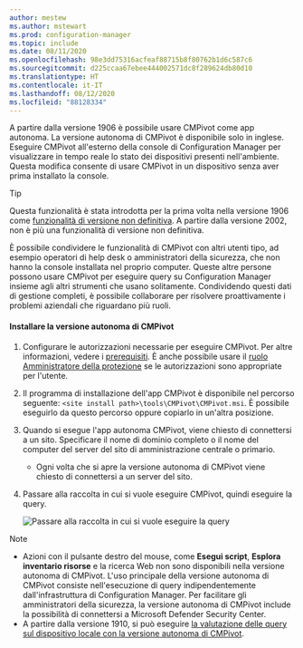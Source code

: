 ```yaml
---
author: mestew
ms.author: mstewart
ms.prod: configuration-manager
ms.topic: include
ms.date: 08/11/2020
ms.openlocfilehash: 98e3dd75316acfeaf88715b8f80762b1d6c587c6
ms.sourcegitcommit: d225ccaa67ebee444002571dc8f289624db80d10
ms.translationtype: HT
ms.contentlocale: it-IT
ms.lasthandoff: 08/12/2020
ms.locfileid: "88128334"
---
```

<!--This file is shared by the cmpivot.md file and the cmpivot-changes.md file and contains information on how to run CMPivot standalone. H2s or HJ3s are determined by the article for which the include file is used.-->
<!--3555890, 4619340, 4683130 -->

A partire dalla versione 1906 è possibile usare CMPivot come app autonoma. La versione autonoma di CMPivot è disponibile solo in inglese. Eseguire CMPivot all'esterno della console di Configuration Manager per visualizzare in tempo reale lo stato dei dispositivi presenti nell'ambiente. Questa modifica consente di usare CMPivot in un dispositivo senza aver prima installato la console.

> [!Tip]  
> Questa funzionalità è stata introdotta per la prima volta nella versione 1906 come [funzionalità di versione non definitiva](../pre-release-features.md). A partire dalla versione 2002, non è più una funzionalità di versione non definitiva.  

È possibile condividere le funzionalità di CMPivot con altri utenti tipo, ad esempio operatori di help desk o amministratori della sicurezza, che non hanno la console installata nel proprio computer. Queste altre persone possono usare CMPivot per eseguire query su Configuration Manager insieme agli altri strumenti che usano solitamente. Condividendo questi dati di gestione completi, è possibile collaborare per risolvere proattivamente i problemi aziendali che riguardano più ruoli.

#### <a name="install-cmpivot-standalone"></a>Installare la versione autonoma di CMPivot

1. Configurare le autorizzazioni necessarie per eseguire CMPivot. Per altre informazioni, vedere i [prerequisiti](../cmpivot.md#prerequisites). È anche possibile usare il [ruolo Amministratore della protezione](../cmpivot-changes.md#bkmk_cmpivot_secadmin1906) se le autorizzazioni sono appropriate per l'utente.
2. Il programma di installazione dell'app CMPivot è disponibile nel percorso seguente: `<site install path>\tools\CMPivot\CMPivot.msi`. È possibile eseguirlo da questo percorso oppure copiarlo in un'altra posizione.
3. Quando si esegue l'app autonoma CMPivot, viene chiesto di connettersi a un sito. Specificare il nome di dominio completo o il nome del computer del server del sito di amministrazione centrale o primario.
   - Ogni volta che si apre la versione autonoma di CMPivot viene chiesto di connettersi a un server del sito.
4. Passare alla raccolta in cui si vuole eseguire CMPivot, quindi eseguire la query.

   ![Passare alla raccolta in cui si vuole eseguire la query](../media/3555890-cmpivot-standalone-browse-collection.png)

> [!NOTE]
> - Azioni con il pulsante destro del mouse, come **Esegui script**, **Esplora inventario risorse** e la ricerca Web non sono disponibili nella versione autonoma di CMPivot. L'uso principale della versione autonoma di CMPivot consiste nell'esecuzione di query indipendentemente dall'infrastruttura di Configuration Manager. Per facilitare gli amministratori della sicurezza, la versione autonoma di CMPivot include la possibilità di connettersi a Microsoft Defender Security Center. <!--5605358-->
> - A partire dalla versione 1910, si può eseguire [la valutazione delle query sul dispositivo locale con la versione autonoma di CMPivot](../cmpivot-changes.md#bkmk_local-eval). <!--3197353--> 